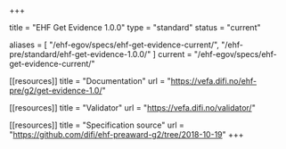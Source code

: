 +++

title = "EHF Get Evidence 1.0.0"
type = "standard"
status = "current"

aliases = [ "/ehf-egov/specs/ehf-get-evidence-current/", "/ehf-pre/standard/ehf-get-evidence-1.0.0/" ]
current = "/ehf-egov/specs/ehf-get-evidence-current/"

[[resources]]
title = "Documentation"
url = "https://vefa.difi.no/ehf-pre/g2/get-evidence-1.0/"

[[resources]]
title = "Validator"
url = "https://vefa.difi.no/validator/"

[[resources]]
title = "Specification source"
url = "https://github.com/difi/ehf-preaward-g2/tree/2018-10-19"
+++
